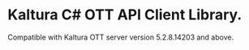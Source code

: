 # Kaltura C# OTT API Client Library.
Compatible with Kaltura OTT server version 5.2.8.14203 and above.
